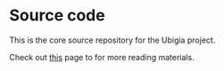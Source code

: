 # Source code 
This is the core source repository for the Ubigia project.

Check out [this](../Readme.md) page to for more reading materials.